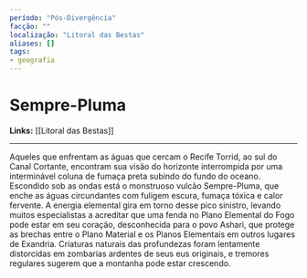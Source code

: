 ```yaml
---
período: "Pós-Divergência"
facção: ""
localização: "Litoral das Bestas"
aliases: []
tags:
- geografia
---
```


# **Sempre-Pluma**

**Links:** [[Litoral das Bestas]]

---
Aqueles que enfrentam as águas que cercam o Recife Torrid, ao sul do Canal Cortante, encontram sua visão do horizonte interrompida por uma interminável coluna de fumaça preta subindo do fundo do oceano. Escondido sob as ondas está o monstruoso vulcão Sempre-Pluma, que enche as águas circundantes com fuligem escura, fumaça tóxica e calor fervente. A energia elemental gira em torno desse pico sinistro, levando muitos especialistas a acreditar que uma fenda no Plano Elemental do Fogo pode estar em seu coração, desconhecida para o povo Ashari, que protege as brechas entre o Plano Material e os Planos Elementais em outros lugares de Exandria. Criaturas naturais das profundezas foram lentamente distorcidas em zombarias ardentes de seus eus originais, e tremores regulares sugerem que a montanha pode estar crescendo.
